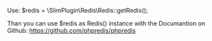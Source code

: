 Use:
$redis = \SlimPlugin\Redis\Redis::getRedis();

Than you can use $redis as Redis() instance with the Documantion on Github:
https://github.com/phpredis/phpredis
